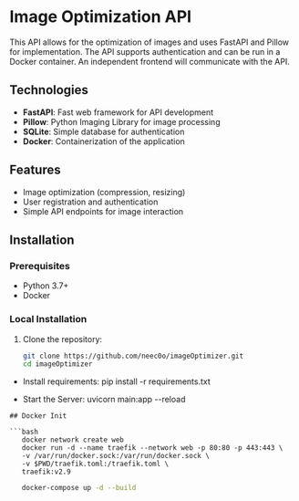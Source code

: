 # Image Optimization API

This API allows for the optimization of images and uses FastAPI and Pillow for implementation. The API supports authentication and can be run in a Docker container. An independent frontend will communicate with the API.

## Technologies

- **FastAPI**: Fast web framework for API development
- **Pillow**: Python Imaging Library for image processing
- **SQLite**: Simple database for authentication
- **Docker**: Containerization of the application

## Features

- Image optimization (compression, resizing)
- User registration and authentication
- Simple API endpoints for image interaction

## Installation

### Prerequisites

- Python 3.7+
- Docker

### Local Installation

1. Clone the repository:
   ```bash
   git clone https://github.com/neec0o/imageOptimizer.git
   cd imageOptimizer

  - Install requirements: 
   pip install -r requirements.txt

   - Start the Server: 
   uvicorn main:app --reload
   ```
## Docker Init

   ```bash
      docker network create web
      docker run -d --name traefik --network web -p 80:80 -p 443:443 \
      -v /var/run/docker.sock:/var/run/docker.sock \
      -v $PWD/traefik.toml:/traefik.toml \
      traefik:v2.9
   ```

   ```bash
      docker-compose up -d --build
   ```